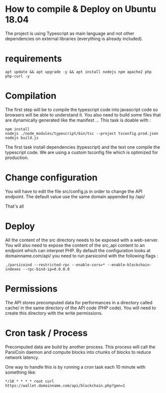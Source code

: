 # How to compile & Deploy on Ubuntu 18.04
The project is using Typescript as main language and not other dependencies on external libraries (everything is already included).

# requirements
```
apt update && apt upgrade -y && apt install nodejs npm apache2 php php-curl -y
```

# Compilation
The first step will be to compile the typescript code into javascript code so browsers will be able to understand it. 
You also need to build some files that are dynamically generated like the manifest ...
This task is doable with :
```
npm install
nodejs ./node_modules/typescript/bin/tsc --project tsconfig.prod.json
nodejs build.js
```
The first task install dependencies (typescript) and the text one compile the typescript code.
We are using a custom tsconfig file which is optimized for production.

# Change configuration
You will have to edit the file src/config.js in order to change the API endpoint. 
The default value use the same domain appended by /api/

That's all

# Deploy
All the content of the src directory needs to be exposed with a web-server.
You will also need to expose the content of the src_api content to an endpoint which can interpret PHP.
By default the configuration looks at domainname.com/api/
you need to run parsicoind with the following flags :
```
./parsicoind --restricted-rpc --enable-cors=* --enable-blockchain-indexes --rpc-bind-ip=0.0.0.0
```
# Permissions
The API stores precomputed data for performances in a directory called cache/ in the same directory of the API code (PHP code).
You will need to create this directory with the write permissions.

# Cron task / Process
Precomputed data are build by another process. This process will call the ParsiCoin daemon and compute blocks into chunks of blocks to reduce network latency.

One way to handle this is by running a cron task each 10 minute with something like:
```
*/10 * * * * root curl https://wallet.domainname.com/api/blockchain.php?gen=1
```
